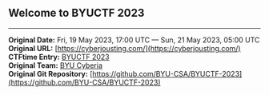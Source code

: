 ## Welcome to BYUCTF 2023

<!-- The second iteration of BYUCTF will be held in May of 2023! The CTF will have beginner- to intermediate-level challenges during the 36-hour period. Categories will include web, crypto, OSINT, forensics, rev, pwn, jail, and misc. There is no team size limit.

https://discord.gg/76UhnuQXqS -->

---
**Original Date:** Fri, 19 May 2023, 17:00 UTC — Sun, 21 May 2023, 05:00 UTC<br>
**Original URL:** [https://cyberjousting.com/](https://cyberjousting.com/)<br>
**CTFtime Entry:** [BYUCTF 2023](https://ctftime.org/event/1935)<br>
**Original Team:** [BYU Cyberia](https://ctftime.org/team/155711)<br>
**Original Git Repository:** [https://github.com/BYU-CSA/BYUCTF-2023](https://github.com/BYU-CSA/BYUCTF-2023)<br>